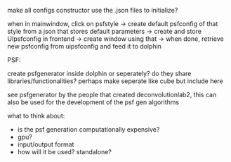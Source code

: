 make all configs constructor use the .json files to initialize?



when in mainwindow, click on psfstyle
-> create default psfconfig of that style from a json that stores default parameters
-> create and store UIpsfconfig in frontend
-> create window using that
-> when done, retrieve new psfconfig from uipsfconfig and feed it to dolphin

PSF:

create psfgenerator inside dolphin or seperately? do they share libraries/functionalities? perhaps make seperate like cube but include here

see psfgenerator by the people that created deconvolutionlab2, this can also be used for the development of the psf gen algorithms

what to think about:
- is the psf generation computationally expensive?
- gpu?
- input/output format
- how will it be used? standalone?







